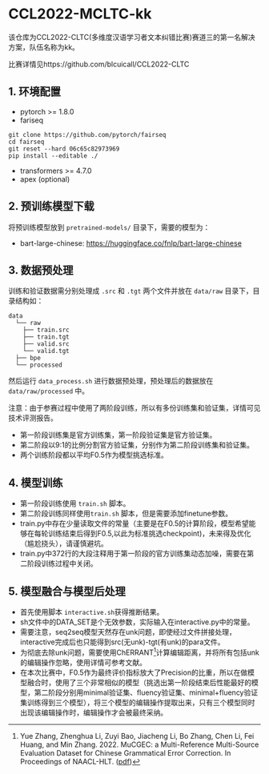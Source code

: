 # CCL2022-MCLTC-kk
该仓库为CCL2022-CLTC(多维度汉语学习者文本纠错比赛)赛道三的第一名解决方案，队伍名称为kk。


比赛详情见https://github.com/blcuicall/CCL2022-CLTC

## 1. 环境配置

- pytorch >= 1.8.0
- fariseq

```shell
git clone https://github.com/pytorch/fairseq
cd fairseq
git reset --hard 06c65c82973969
pip install --editable ./
```

- transformers >= 4.7.0
- apex (optional)

## 2. 预训练模型下载

将预训练模型放到 `pretrained-models/` 目录下，需要的模型为：

- bart-large-chinese: https://huggingface.co/fnlp/bart-large-chinese

## 3. 数据预处理

训练和验证数据需分别处理成 `.src`  和 `.tgt` 两个文件并放在 `data/raw` 目录下，目录结构如：

```
data
  └── raw
    ├── train.src
    ├── train.tgt
    ├── valid.src
    └── valid.tgt
  ├── bpe
  └── processed
```

然后运行 `data_process.sh` 进行数据预处理，预处理后的数据放在 `data/raw/processed` 中。

注意：由于参赛过程中使用了两阶段训练，所以有多份训练集和验证集，详情可见技术评测报告。
- 第一阶段训练集是官方训练集，第一阶段验证集是官方验证集。
- 第二阶段以9:1的比例分割官方验证集，分别作为第二阶段训练集和验证集。
- 两个训练阶段都以平均F0.5作为模型挑选标准。

## 4. 模型训练

- 第一阶段训练使用 `train.sh` 脚本。
- 第二阶段训练同样使用`train.sh` 脚本，但是需要添加finetune参数。
- train.py中存在少量读取文件的常量（主要是在F0.5的计算阶段，模型希望能够在每轮训练结束后得到F0.5,以此为标准挑选checkpoint)，未来得及优化（尴尬挠头），请谨慎避坑。
- train.py中372行的大段注释用于第一阶段的官方训练集动态加噪，需要在第二阶段训练过程中关闭。

## 5. 模型融合与模型后处理
- 首先使用脚本 `interactive.sh`获得推断结果。
- sh文件中的DATA_SET是个无效参数，实际输入在interactive.py中的常量。
- 需要注意，seq2seq模型天然存在unk问题，即使经过文件拼接处理，interactive完成后也只能得到src(无unk)-tgt(有unk)的para文件。
- 为彻底去除unk问题，需要使用ChERRANT[^1]计算编辑距离，并将所有包括unk的编辑操作忽略，使用详情可参考文献。
- 在本次比赛中，F0.5作为最终评价指标放大了Precision的比重，所以在做模型融合时，使用了三个非常相似的模型（挑选出第一阶段结束后性能最好的模型，第二阶段分别用minimal验证集、fluency验证集、minimal+fluency验证集训练得到三个模型），将三个模型的编辑操作提取出来，只有三个模型同时出现该编辑操作时，编辑操作才会被最终采纳。



[^1]: Yue Zhang, Zhenghua Li, Zuyi Bao, Jiacheng Li, Bo Zhang, Chen Li, Fei Huang, and Min Zhang. 2022. MuCGEC: a Multi-Reference Multi-Source Evaluation Dataset for Chinese Grammatical Error Correction. In Proceedings of NAACL-HLT. ([pdf](https://arxiv.org/pdf/2204.10994.pdf))
